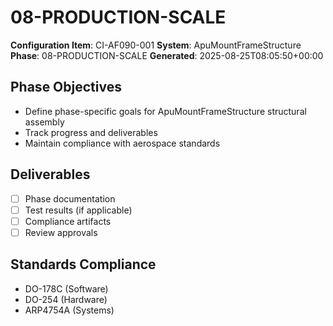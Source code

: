 # 08-PRODUCTION-SCALE

**Configuration Item**: CI-AF090-001
**System**: ApuMountFrameStructure
**Phase**: 08-PRODUCTION-SCALE
**Generated**: 2025-08-25T08:05:50+00:00

## Phase Objectives
- Define phase-specific goals for ApuMountFrameStructure structural assembly
- Track progress and deliverables
- Maintain compliance with aerospace standards

## Deliverables
- [ ] Phase documentation
- [ ] Test results (if applicable)
- [ ] Compliance artifacts
- [ ] Review approvals

## Standards Compliance
- DO-178C (Software)
- DO-254 (Hardware)
- ARP4754A (Systems)

